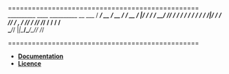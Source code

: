 ================================================
	   __________  ____  __________  __  ___
	  / ____/ __ \/ __ \/ ____/ __ \/  |/  /
	 / / __/ /_/ / / / / /   / / / / /|_/ / 
	/ /_/ / _, _/ /_/ / /___/ /_/ / /  / /  
	\____/_/ |_|\____/\____/\____/_/  /_/   
	                                        
================================================

* [**Documentation**](https://github.com/s-salim/grocom/wiki)
* [**Licence**](https://github.com/s-salim/grocom/blob/master/LICENSE.md)